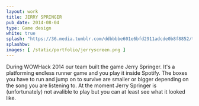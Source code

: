 ```yaml
---
layout: work
title: JERRY SPRINGER
pub_date: 2014-08-04
type: Game design
white: true
splash: "https://36.media.tumblr.com/ddbbbbe601e6bfd2911adcde0b8f8852/tumblr_nooe0yTQQN1snf70wo1_1280.png"
splashbw: 
images: [ /static/portfolio/jerryscreen.png ]
---
```

During WOWHack 2014 our team built the game Jerry Springer. It's a platforming endless runner game and you play it inside Spotify. The boxes you have to run and jump on to survive are smaller or bigger depending on the song you are listening to. At the moment Jerry Springer is (unfortunately) not avalible to play but you can at least see what it looked like.
